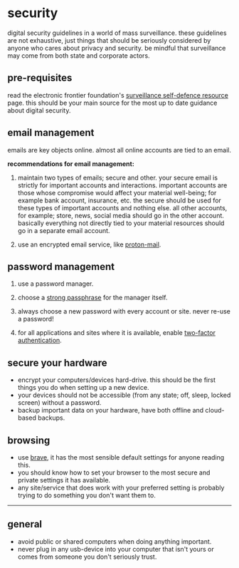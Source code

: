 # security

digital security guidelines in a world of mass surveillance.
these guidelines are not exhaustive, just things that should be seriously considered by anyone who cares about privacy and security.
be mindful that surveillance may come from both state and corporate actors. 

## pre-requisites

read the electronic frontier foundation's [surveillance self-defence resource](https://ssd.eff.org) page. 
this should be your main source for the most up to date guidance about digital security.

## email management

emails are key objects online. almost all online accounts are tied to an email.  

**recommendations for email management:** 
1. maintain two types of emails; secure and other. your secure email is strictly for important accounts and interactions. 
important accounts are those whose compromise would affect your material well-being; for example bank account, insurance, etc. 
the secure should be used for these types of important accounts and nothing else.
all other accounts, for example; store, news, social media should go in the other account. basically everything not directly tied to your material resources should go in a separate email account. 

2. use an encrypted email service, like [proton-mail](https://proton.me/mail).

## password management

1. use a password manager.

2. choose a [strong passphrase](https://www.schneier.com/blog/archives/2014/03/choosing_secure_1.html) for the manager itself.

3. always choose a new password with every account or site. never re-use a password!

4. for all applications and sites where it is available, enable [two-factor authentication](https://en.wikipedia.org/wiki/Multi-factor_authentication).

## secure your hardware

- encrypt your computers/devices hard-drive. this should be the first things you do when setting up a new device.
- your devices should not be accessible (from any state; off, sleep, locked screen) without a password.
- backup important data on your hardware, have both offline and cloud-based backups. 

## browsing

- use [brave](https://brave.com), it has the most sensible default settings for anyone reading this.
- you should know how to set your browser to the most secure and private settings it has available.
- any site/service that does work with your preferred setting is probably trying to do something you don't want them to.

---
## general

- avoid public or shared computers when doing anything important.
- never plug in any usb-device into your computer that isn't yours or comes from someone you don't seriously trust.


